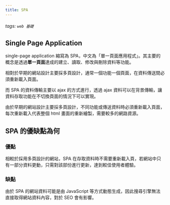 ```yaml
---
title: SPA
---
```

###### tags: `web 基礎`
## Single Page Application
single-page application 縮寫為 SPA，中文為「單一頁面應用程式」。其主要的概念是透過**單一頁面**達成的建立、讀取、修改與刪除資料等功能。

相對於早期的網站設計主要採多頁設計，通常一個功能一個頁面，在資料傳送間必須重新載入頁面。

而 SPA 的資料傳輸主要以 ajax 的方式進行，透過 ajax 資料可以在背景傳輸，讓資料存取功能在不切換頁面的情況下可以實現。

由於早期的網站設計主要採多頁設計，不同功能或傳送資料時必須重新載入頁面，每次重新載入代表整個 html 畫面的重新繪製，需要較多的網路資源。

## SPA 的優缺點為何
### 優點
相較於採用多頁設計的網站，SPA 在存取資料時不需要重新載入頁，若網站中只有一部分資料更動，只需對該部份進行更新，達到較佳使用者體驗。

### 缺點
由於 SPA 的網站資料可能是由 JavaScript 等方式動態生成，因此搜尋引擎無法直接取得網站資料內容，對於 SEO 會有影響。
